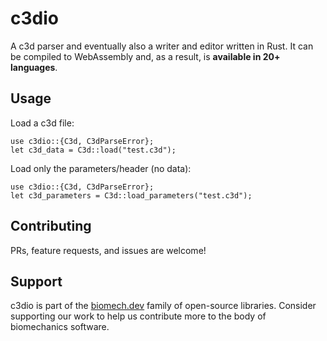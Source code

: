 # c3dio

A c3d parser and eventually also a writer and editor written in Rust. It can be compiled to WebAssembly and, as a result, is **available in 20+ languages**.

## Usage

Load a c3d file:

```
use c3dio::{C3d, C3dParseError};
let c3d_data = C3d::load("test.c3d");
```

Load only the parameters/header (no data):

```
use c3dio::{C3d, C3dParseError};
let c3d_parameters = C3d::load_parameters("test.c3d");
```

## Contributing

PRs, feature requests, and issues are welcome!

## Support

c3dio is part of the [biomech.dev](https://biomech.dev) family of open-source libraries. Consider supporting our work to help us contribute more to the body of biomechanics software.
